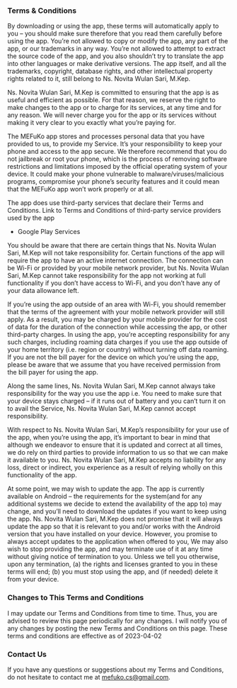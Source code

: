 ### Terms & Conditions

By downloading or using the app, these terms will automatically apply to you – you should make sure therefore that you read them carefully before using the app. You’re not allowed to copy or modify the app, any part of the app, or our trademarks in any way. You’re not allowed to attempt to extract the source code of the app, and you also shouldn’t try to translate the app into other languages or make derivative versions. The app itself, and all the trademarks, copyright, database rights, and other intellectual property rights related to it, still belong to Ns. Novita Wulan Sari, M.Kep.

Ns. Novita Wulan Sari, M.Kep is committed to ensuring that the app is as useful and efficient as possible. For that reason, we reserve the right to make changes to the app or to charge for its services, at any time and for any reason. We will never charge you for the app or its services without making it very clear to you exactly what you’re paying for.

The MEFuKo app stores and processes personal data that you have provided to us, to provide my Service. It’s your responsibility to keep your phone and access to the app secure. We therefore recommend that you do not jailbreak or root your phone, which is the process of removing software restrictions and limitations imposed by the official operating system of your device. It could make your phone vulnerable to malware/viruses/malicious programs, compromise your phone’s security features and it could mean that the MEFuKo app won’t work properly or at all.

The app does use third-party services that declare their Terms and Conditions. Link to Terms and Conditions of third-party service providers used by the app

- Google Play Services

You should be aware that there are certain things that Ns. Novita Wulan Sari, M.Kep will not take responsibility for. Certain functions of the app will require the app to have an active internet connection. The connection can be Wi-Fi or provided by your mobile network provider, but Ns. Novita Wulan Sari, M.Kep cannot take responsibility for the app not working at full functionality if you don’t have access to Wi-Fi, and you don’t have any of your data allowance left.

If you’re using the app outside of an area with Wi-Fi, you should remember that the terms of the agreement with your mobile network provider will still apply. As a result, you may be charged by your mobile provider for the cost of data for the duration of the connection while accessing the app, or other third-party charges. In using the app, you’re accepting responsibility for any such charges, including roaming data charges if you use the app outside of your home territory (i.e. region or country) without turning off data roaming. If you are not the bill payer for the device on which you’re using the app, please be aware that we assume that you have received permission from the bill payer for using the app.

Along the same lines, Ns. Novita Wulan Sari, M.Kep cannot always take responsibility for the way you use the app i.e. You need to make sure that your device stays charged – if it runs out of battery and you can’t turn it on to avail the Service, Ns. Novita Wulan Sari, M.Kep cannot accept responsibility.

With respect to Ns. Novita Wulan Sari, M.Kep’s responsibility for your use of the app, when you’re using the app, it’s important to bear in mind that although we endeavor to ensure that it is updated and correct at all times, we do rely on third parties to provide information to us so that we can make it available to you. Ns. Novita Wulan Sari, M.Kep accepts no liability for any loss, direct or indirect, you experience as a result of relying wholly on this functionality of the app.

At some point, we may wish to update the app. The app is currently available on Android – the requirements for the system(and for any additional systems we decide to extend the availability of the app to) may change, and you’ll need to download the updates if you want to keep using the app. Ns. Novita Wulan Sari, M.Kep does not promise that it will always update the app so that it is relevant to you and/or works with the Android version that you have installed on your device. However, you promise to always accept updates to the application when offered to you, We may also wish to stop providing the app, and may terminate use of it at any time without giving notice of termination to you. Unless we tell you otherwise, upon any termination, (a) the rights and licenses granted to you in these terms will end; (b) you must stop using the app, and (if needed) delete it from your device.

### Changes to This Terms and Conditions

I may update our Terms and Conditions from time to time. Thus, you are advised to review this page periodically for any changes. I will notify you of any changes by posting the new Terms and Conditions on this page.
These terms and conditions are effective as of 2023-04-02

### Contact Us

If you have any questions or suggestions about my Terms and Conditions, do not hesitate to contact me at mefuko.cs@gmail.com.
